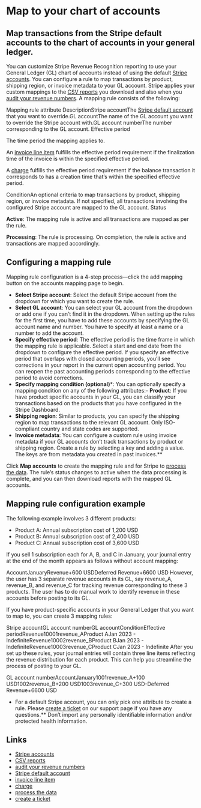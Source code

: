 # Map to your chart of accounts

## Map transactions from the Stripe default accounts to the chart of accounts in your general ledger.

You can customize Stripe Revenue Recognition reporting to use your General
Ledger (GL) chart of accounts instead of using the default [Stripe
accounts](https://docs.stripe.com/revenue-recognition/methodology). You can
configure a rule to map transactions by product, shipping region, or invoice
metadata to your GL account. Stripe applies your custom mappings to the [CSV
reports](https://docs.stripe.com/revenue-recognition/reports#csv-reports) you
download and also when you [audit your revenue
numbers](https://docs.stripe.com/revenue-recognition/reports/audit-numbers). A
mapping rule consists of the following:

Mapping rule attribute DescriptionStripe accountThe [Stripe default
account](https://docs.stripe.com/revenue-recognition/methodology#chart-of-accounts)
that you want to override.GL accountThe name of the GL account you want to
override the Stripe account with.GL account numberThe number corresponding to
the GL account.
Effective period

The time period the mapping applies to.

An [invoice line item](https://docs.stripe.com/api/invoices/line_item) fulfills
the effective period requirement if the finalization time of the invoice is
within the specified effective period.

A [charge](https://docs.stripe.com/api/charges) fulfills the effective period
requirement if the balance transaction it corresponds to has a creation time
that’s within the specified effective period.

ConditionAn optional criteria to map transactions by product, shipping region,
or invoice metadata. If not specified, all transactions involving the configured
Stripe account are mapped to the GL account.
Status

**Active**: The mapping rule is active and all transactions are mapped as per
the rule.

**Processing**: The rule is processing. On completion, the rule is active and
transactions are mapped accordingly.

## Configuring a mapping rule

Mapping rule configuration is a 4-step process—click the add mapping button on
the accounts mapping page to begin.

- **Select Stripe account**: Select the default Stripe account from the dropdown
for which you want to create the rule.
- **Select GL account**: You can select your GL account from the dropdown or add
one if you can’t find it in the dropdown. When setting up the rules for the
first time, you have to add these accounts by specifying the GL account name and
number. You have to specify at least a name or a number to add the account.
- **Specify effective period**: The effective period is the time frame in which
the mapping rule is applicable. Select a start and end date from the dropdown to
configure the effective period. If you specify an effective period that overlaps
with closed accounting periods, you’ll see corrections in your report in the
current open accounting period. You can reopen the past accounting periods
corresponding to the effective period to avoid corrections.
- **Specify mapping condition (optional)***: You can optionally specify a
mapping condition on any of the following attributes:- **Product**: If you have
product specific accounts in your GL, you can classify your transactions based
on the products that you have configured in the Stripe Dashboard.
- **Shipping region**: Similar to products, you can specify the shipping region
to map transactions to the relevant GL account. Only ISO-compliant country and
state codes are supported.
- **Invoice metadata**: You can configure a custom rule using invoice metadata
if your GL accounts don’t track transactions by product or shipping region.
Create a rule by selecting a key and adding a value. The keys are from metadata
you created in past invoices.**

Click **Map accounts** to create the mapping rule and for Stripe to [process the
data](https://docs.stripe.com/revenue-recognition/methodology#data-availability).
The rule’s status changes to active when the data processing is complete, and
you can then download reports with the mapped GL accounts.

## Mapping rule configuration example

The following example involves 3 different products:

- Product A: Annual subscription cost of 1,200 USD
- Product B: Annual subscription cost of 2,400 USD
- Product C: Annual subscription cost of 3,600 USD

If you sell 1 subscription each for A, B, and C in January, your journal entry
at the end of the month appears as follows without account mapping:

AccountJanuaryRevenue+600 USDDeferred Revenue+6600 USD
However, the user has 3 separate revenue accounts in its GL, say revenue_A,
revenue_B, and revenue_C for tracking revenue corresponding to these 3 products.
The user has to do manual work to identify revenue in these accounts before
posting to its GL.

If you have product-specific accounts in your General Ledger that you want to
map to, you can create 3 mapping rules:

Stripe accountGL account numberGL accountConditionEffective
periodRevenue10001revenue_AProduct AJan 2023 -
IndefiniteRevenue10002revenue_BProduct BJan 2023 -
IndefiniteRevenue10003revenue_CProduct CJan 2023 - Indefinite
After you set up these rules, your journal entries will contain three line items
reflecting the revenue distribution for each product. This can help you
streamline the process of posting to your GL.

GL account numberAccountJanuary1001revenue_A+100 USD1002revenue_B+200
USD1003revenue_C+300 USD-Deferred Revenue+6600 USD
* For a default Stripe account, you can only pick one attribute to create a
rule. Please [create a
ticket](https://support.stripe.com/contact/email?topic=financial_reports) on our
support page if you have any questions.** Don’t import any personally
identifiable information and/or protected health information.

## Links

- [Stripe accounts](https://docs.stripe.com/revenue-recognition/methodology)
- [CSV reports](https://docs.stripe.com/revenue-recognition/reports#csv-reports)
- [audit your revenue
numbers](https://docs.stripe.com/revenue-recognition/reports/audit-numbers)
- [Stripe default
account](https://docs.stripe.com/revenue-recognition/methodology#chart-of-accounts)
- [invoice line item](https://docs.stripe.com/api/invoices/line_item)
- [charge](https://docs.stripe.com/api/charges)
- [process the
data](https://docs.stripe.com/revenue-recognition/methodology#data-availability)
- [create a
ticket](https://support.stripe.com/contact/email?topic=financial_reports)